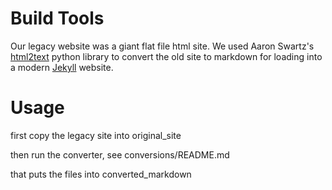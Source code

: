 # Build Tools

Our legacy website was a giant flat file html site. We used Aaron Swartz's [html2text](https://github.com/aaronsw/html2text) python library to convert the old site to markdown for loading into a modern [Jekyll](https://jekyllrb.com/) website. 

# Usage 

first copy the legacy site into original_site

then run the converter, see conversions/README.md

that puts the files into converted_markdown
